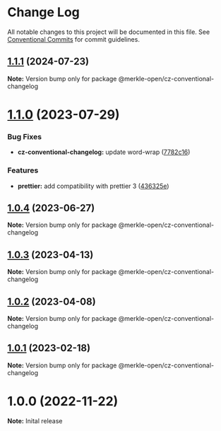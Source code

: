 # Change Log

All notable changes to this project will be documented in this file.
See [Conventional Commits](https://conventionalcommits.org) for commit guidelines.

## [1.1.1](https://github.com/merkle-open/frontend-defaults/compare/@merkle-open/cz-conventional-changelog@1.1.0...@merkle-open/cz-conventional-changelog@1.1.1) (2024-07-23)

**Note:** Version bump only for package @merkle-open/cz-conventional-changelog





# [1.1.0](https://github.com/merkle-open/frontend-defaults/compare/@merkle-open/cz-conventional-changelog@1.0.4...@merkle-open/cz-conventional-changelog@1.1.0) (2023-07-29)


### Bug Fixes

* **cz-conventional-changelog:** update word-wrap ([7782c16](https://github.com/merkle-open/frontend-defaults/commit/7782c161144216c6dc27da60f292a28cd9c0efaa))


### Features

* **prettier:** add compatibility with prettier 3 ([436325e](https://github.com/merkle-open/frontend-defaults/commit/436325ebcf56d41069a9295f076862ec67fdd5bd))





## [1.0.4](https://github.com/merkle-open/frontend-defaults/compare/@merkle-open/cz-conventional-changelog@1.0.3...@merkle-open/cz-conventional-changelog@1.0.4) (2023-06-27)

**Note:** Version bump only for package @merkle-open/cz-conventional-changelog





## [1.0.3](https://github.com/merkle-open/frontend-defaults/compare/@merkle-open/cz-conventional-changelog@1.0.2...@merkle-open/cz-conventional-changelog@1.0.3) (2023-04-13)

**Note:** Version bump only for package @merkle-open/cz-conventional-changelog





## [1.0.2](https://github.com/merkle-open/frontend-defaults/compare/@merkle-open/cz-conventional-changelog@1.0.1...@merkle-open/cz-conventional-changelog@1.0.2) (2023-04-08)

**Note:** Version bump only for package @merkle-open/cz-conventional-changelog





## [1.0.1](https://github.com/merkle-open/frontend-defaults/compare/@merkle-open/cz-conventional-changelog@1.0.0...@merkle-open/cz-conventional-changelog@1.0.1) (2023-02-18)

**Note:** Version bump only for package @merkle-open/cz-conventional-changelog






# 1.0.0 (2022-11-22)

**Note:** Inital release
